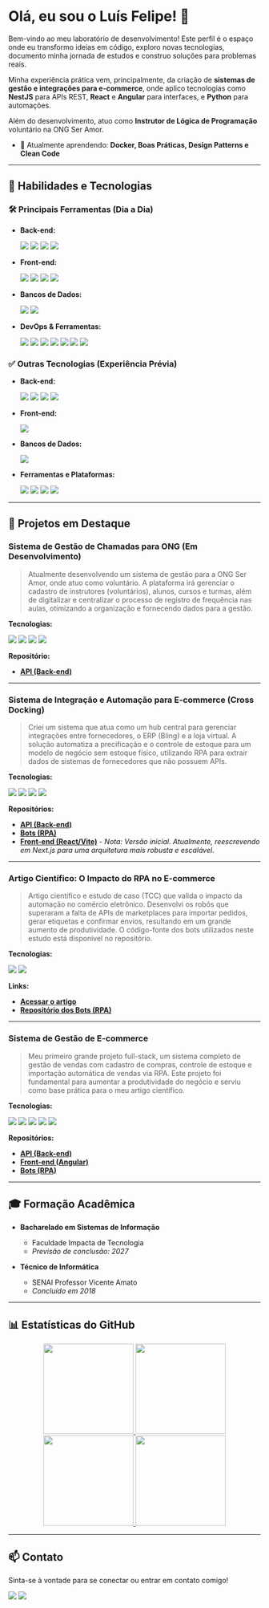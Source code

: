 # Olá, eu sou o Luís Felipe! 👋

Bem-vindo ao meu laboratório de desenvolvimento! Este perfil é o espaço onde eu transformo ideias em código, exploro novas tecnologias, documento minha jornada de estudos e construo soluções para problemas reais.

Minha experiência prática vem, principalmente, da criação de **sistemas de gestão e integrações para e-commerce**, onde aplico tecnologias como **NestJS** para APIs REST, **React** e **Angular** para interfaces, e **Python** para automações.

Além do desenvolvimento, atuo como **Instrutor de Lógica de Programação** voluntário na ONG Ser Amor.

- 🌱 Atualmente aprendendo: **Docker, Boas Práticas, Design Patterns e Clean Code**

---
## 🚀 Habilidades e Tecnologias

### 🛠️ Principais Ferramentas (Dia a Dia)
* **Back-end:**
    <p>
        <img src="https://img.shields.io/badge/nestjs-%23E0234E.svg?style=for-the-badge&logo=nestjs&logoColor=white" />
        <img src="https://img.shields.io/badge/Node.js-43853D?style=for-the-badge&logo=node.js&logoColor=white" />
        <img src="https://img.shields.io/badge/TypeScript-007ACC?style=for-the-badge&logo=typescript&logoColor=white" />
        <img src="https://img.shields.io/badge/Python-14354C?style=for-the-badge&logo=python&logoColor=white" />
    </p>
* **Front-end:**
    <p>
        <img src="https://img.shields.io/badge/React-20232A?style=for-the-badge&logo=react&logoColor=61DAFB" />
        <img src="https://img.shields.io/badge/Next-black?style=for-the-badge&logo=next.js&logoColor=white" />
        <img src="https://img.shields.io/badge/HTML5-E34F26?style=for-the-badge&logo=html5&logoColor=white" />
        <img src="https://img.shields.io/badge/CSS3-1572B6?style=for-the-badge&logo=css3&logoColor=white" />
    </p>
* **Bancos de Dados:**
    <p>
        <img src="https://img.shields.io/badge/MySQL-4479A1?style=for-the-badge&logo=mysql&logoColor=white" />
        <img src="https://img.shields.io/badge/PostgreSQL-316192?style=for-the-badge&logo=postgresql&logoColor=white" />
    </p>
* **DevOps & Ferramentas:**
    <p>
        <img src="https://img.shields.io/badge/docker-%230db7ed.svg?style=for-the-badge&logo=docker&logoColor=white" />
        <img src="https://img.shields.io/badge/Vercel-000000?style=for-the-badge&logo=vercel&logoColor=white" />
        <img src="https://img.shields.io/badge/Render-46E3B7?style=for-the-badge&logo=render&logoColor=white" />
        <img src="https://img.shields.io/badge/Visual%20Studio%20Code-0078d7.svg?style=for-the-badge&logo=visual-studio-code&logoColor=white" />
        <img src="https://img.shields.io/badge/Insomnia-5849BE?style=for-the-badge&logo=insomnia&logoColor=white" />
        <img src="https://img.shields.io/badge/Selenium-43B02A?style=for-the-badge&logo=selenium&logoColor=white" />
        <img src="https://img.shields.io/badge/-jest-%23C21325?style=for-the-badge&logo=jest&logoColor=white" />
    </p>

### ✅ Outras Tecnologias (Experiência Prévia)
* **Back-end:**
    <p>
        <img src="https://img.shields.io/badge/PHP-777BB4?style=for-the-badge&logo=php&logoColor=white" />
        <img src="https://img.shields.io/badge/express.js-%23404d59.svg?style=for-the-badge&logo=express&logoColor=%2361DAFB" />
        <img src="https://img.shields.io/badge/Flask-000000?style=for-the-badge&logo=flask&logoColor=white" />
        <img src="https://img.shields.io/badge/c%23-%23239120.svg?style=for-the-badge&logo=csharp&logoColor=white" />
    </p>
* **Front-end:**
    <p>
        <img src="https://img.shields.io/badge/Angular-DD0031?style=for-the-badge&logo=angular&logoColor=white" />
    </p>
* **Bancos de Dados:**
    <p>
        <img src="https://img.shields.io/badge/Microsoft_SQL_Server-CC2927?style=for-the-badge&logo=microsoft-sql-server&logoColor=white" />
    </p>
* **Ferramentas e Plataformas:**
    <p>
        <img src="https://img.shields.io/badge/Heroku-430098?style=for-the-badge&logo=heroku&logoColor=white" />
        <img src="https://img.shields.io/badge/Firebase-FFCA28?style=for-the-badge&logo=firebase&logoColor=black" />
        <img src="https://img.shields.io/badge/Postman-FF6C37?style=for-the-badge&logo=postman&logoColor=white" />
        <img src="https://img.shields.io/badge/Visual%20Studio-5C2D91.svg?style=for-the-badge&logo=visual-studio&logoColor=white" />
    </p>

---

## 📌 Projetos em Destaque

### Sistema de Gestão de Chamadas para ONG (Em Desenvolvimento)
> Atualmente desenvolvendo um sistema de gestão para a ONG Ser Amor, onde atuo como voluntário. A plataforma irá gerenciar o cadastro de instrutores (voluntários), alunos, cursos e turmas, além de digitalizar e centralizar o processo de registro de frequência nas aulas, otimizando a organização e fornecendo dados para a gestão.

**Tecnologias:**
<p>
    <img src="https://img.shields.io/badge/nestjs-%23E0234E.svg?style=for-the-badge&logo=nestjs&logoColor=white" />
    <img src="https://img.shields.io/badge/TypeScript-007ACC?style=for-the-badge&logo=typescript&logoColor=white" />
    <img src="https://img.shields.io/badge/Node.js-43853D?style=for-the-badge&logo=node.js&logoColor=white" />
    <img src="https://img.shields.io/badge/Next-black?style=for-the-badge&logo=next.js&logoColor=white" />
</p>

**Repositório:**
* <a href="https://github.com/Ong-Ser-Amor/portal-ong-ser-amor-api"><strong>API (Back-end)</strong></a>

---

### Sistema de Integração e Automação para E-commerce (Cross Docking)
> Criei um sistema que atua como um hub central para gerenciar integrações entre fornecedores, o ERP (Bling) e a loja virtual. A solução automatiza a precificação e o controle de estoque para um modelo de negócio sem estoque físico, utilizando RPA para extrair dados de sistemas de fornecedores que não possuem APIs.

**Tecnologias:**
<p>
    <img src="https://img.shields.io/badge/nestjs-%23E0234E.svg?style=for-the-badge&logo=nestjs&logoColor=white" />
    <img src="https://img.shields.io/badge/Next-black?style=for-the-badge&logo=next.js&logoColor=white" />
    <img src="https://img.shields.io/badge/Python-14354C?style=for-the-badge&logo=python&logoColor=white" />
    <img src="https://img.shields.io/badge/-selenium-%43B02A?style=for-the-badge&logo=selenium&logoColor=white" />
</p>

**Repositórios:**
* <a href="https://github.com/luisxfelipe/mini-erp-api"><strong>API (Back-end)</strong></a>
* <a href="https://github.com/luisxfelipe/mini-erp-bots"><strong>Bots (RPA)</strong></a>
* <a href="https://github.com/luisxfelipe/mini-erp-react-app"><strong>Front-end (React/Vite)</strong></a> - *Nota: Versão inicial. Atualmente, reescrevendo em Next.js para uma arquitetura mais robusta e escalável.*

---

### Artigo Científico: O Impacto do RPA no E-commerce
> Artigo científico e estudo de caso (TCC) que valida o impacto da automação no comércio eletrônico. Desenvolvi os robôs que superaram a falta de APIs de marketplaces para importar pedidos, gerar etiquetas e confirmar envios, resultando em um grande aumento de produtividade. O código-fonte dos bots utilizados neste estudo está disponível no repositório.

**Tecnologias:**
<p>
    <img src="https://img.shields.io/badge/Python-14354C?style=for-the-badge&logo=python&logoColor=white" />
    <img src="https://img.shields.io/badge/-selenium-%43B02A?style=for-the-badge&logo=selenium&logoColor=white" />
</p>

**Links:**
* <a href="https://drive.google.com/file/d/15dybrBc1Gvco3YtW5xGJ3_5Mwn2UVY1v/view?usp=sharing"><strong>Acessar o artigo</strong></a>
* <a href="https://github.com/Mevios-Shop/mevios-rpa"><strong>Repositório dos Bots (RPA)</strong></a>

---

### Sistema de Gestão de E-commerce
> Meu primeiro grande projeto full-stack, um sistema completo de gestão de vendas com cadastro de compras, controle de estoque e importação automática de vendas via RPA. Este projeto foi fundamental para aumentar a produtividade do negócio e serviu como base prática para o meu artigo científico.

**Tecnologias:**
<p>
    <img src="https://img.shields.io/badge/nestjs-%23E0234E.svg?style=for-the-badge&logo=nestjs&logoColor=white" />
    <img src="https://img.shields.io/badge/Angular-DD0031?style=for-the-badge&logo=angular&logoColor=white" />
    <img src="https://img.shields.io/badge/MySQL-4479A1?style=for-the-badge&logo=mysql&logoColor=white" />
    <img src="https://img.shields.io/badge/Python-14354C?style=for-the-badge&logo=python&logoColor=white" />
    <img src="https://img.shields.io/badge/-selenium-%43B02A?style=for-the-badge&logo=selenium&logoColor=white" />
</p>

**Repositórios:**
* <a href="https://github.com/Mevios-Shop/mevios-api"><strong>API (Back-end)</strong></a>
* <a href="https://github.com/Mevios-Shop/mevios-erp"><strong>Front-end (Angular)</strong></a>
* <a href="https://github.com/Mevios-Shop/mevios-rpa"><strong>Bots (RPA)</strong></a>

---

## 🎓 Formação Acadêmica

* **Bacharelado em Sistemas de Informação**
    * Faculdade Impacta de Tecnologia
    * *Previsão de conclusão: 2027*

* **Técnico de Informática**
    * SENAI Professor Vicente Amato
    * *Concluído em 2018*

---

## 📊 Estatísticas do GitHub

<div align="center">
  <a href="https://github.com/anuraghazra/github-readme-stats">
    <img height="180em" src="https://github-readme-stats.vercel.app/api?username=luisxfelipe&show_icons=true&theme=tokyonight&locale=pt-br&rank_icon=github" />
    <img height="180em" src="https://github-readme-stats.vercel.app/api/top-langs/?username=luisxfelipe&layout=compact&theme=tokyonight&locale=pt-br" />
  </a>
  <a href="https://git.io/streak-stats">
    <img height="180em" src="https://github-readme-streak-stats.herokuapp.com?user=luisxfelipe&theme=tokyonight&locale=pt_br" />
  </a>
  <a href="https://github.com/ryo-ma/github-profile-trophy">
    <img height="180em" src="https://github-profile-trophy.vercel.app/?username=luisxfelipe&theme=tokyonight" />
  </a>
</div>

---

## 📫 Contato
Sinta-se à vontade para se conectar ou entrar em contato comigo!

<p align="left">
<a href="https://www.linkedin.com/in/luis-felipe-simoes/"><img src="https://img.shields.io/badge/LinkedIn-0077B5?style=for-the-badge&logo=linkedin&logoColor=white" /></a>
<a href="mailto:luis.felipe-simoes@outlook.com"><img src="https://img.shields.io/badge/Microsoft_Outlook-0078D4?style=for-the-badge&logo=microsoft-outlook&logoColor=white" /></a>
</p>
